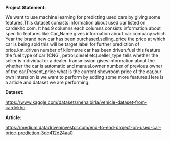 **Project Statement:** 

We want to use machine learning for predicting used cars by giving some features,This dataset consists information about used car listed on cardekho.com. It has 9 columns each columns consists information about specific features like Car_Name gives information about car company.which Year the brand new car has been purchased.selling_price the price at which car is being sold this will be target label for further prediction of price.km_driven number of kilometre car has been driven.fuel this feature the fuel type of car (CNG , petrol,diesel etc).seller_type tells whether the seller is individual or a dealer. transmission gives information about the whether the car is automatic and manual.owner number of previous owner of the car.Present_price what is the current showroom price of the car,our own intension is we want to perform by adding some more features.Here is a article and dataset we are performing.

**Dataset:**

https://www.kaggle.com/datasets/nehalbirla/vehicle-dataset-from-cardekho

**Article:**

https://medium.datadriveninvestor.com/end-to-end-project-on-used-car-price-prediction-3dc412d24aa0
